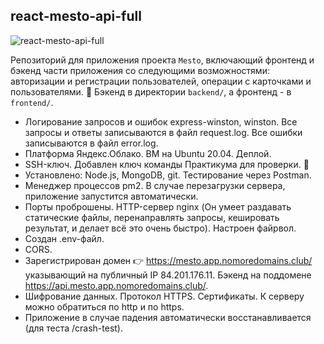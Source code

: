 ## react-mesto-api-full 

![react-mesto-api-full ](https://99px.ru/sstorage/86/2015/04/image_860104150333193170251.gif)

Репозиторий для приложения проекта `Mesto`, включающий фронтенд и бэкенд части приложения со следующими возможностями: авторизации и регистрации пользователей, операции с карточками и пользователями. :panda_face:
Бэкенд в директории `backend/`, а фронтенд - в `frontend/`.

* Логирование запросов и ошибок express-winston, winston. Все запросы и ответы записываются в файл request.log. Все ошибки записываются в файл error.log.
* Платформа Яндекс.Облако. ВМ на Ubuntu 20.04. Деплой.
* SSH-ключ. Добавлен ключ команды Практикума для проверки. :eyes:
* Установлено: Node.js, MongoDB, git. Тестирование через Postman.
* Менеджер процессов pm2. В случае перезагрузки сервера, приложение запустится автоматически.
* Порты проброшены. HTTP-сервер nginx (Он умеет раздавать статические файлы, перенаправлять запросы, кешировать результат, и делает всё это очень быстро). Настроен файрвол.
* Создан .env-файл.
* CORS.
* Зарегистрирован домен :point_right: https://mesto.app.nomoredomains.club/ указывающий на публичный IP 84.201.176.11. Бэкенд на поддомене https://api.mesto.app.nomoredomains.club/.
* Шифрование данных. Протокол HTTPS. Сертификаты. К серверу можно обратиться по http и по https.
* Приложение в случае падения автоматически восстанавливается (для теста /crash-test).

